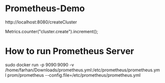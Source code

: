 # Prometheus-Demo

http://localhost:8080/createCluster

Metrics.counter("cluster.create").increment();



# How to run Prometheus Server
sudo docker run  -p 9090:9090 -v /home/farhan/Downloads/prometheus.yml:/etc/prometheus/prometheus.yml prom/prometheus --config.file=/etc/prometheus/prometheus.yml
